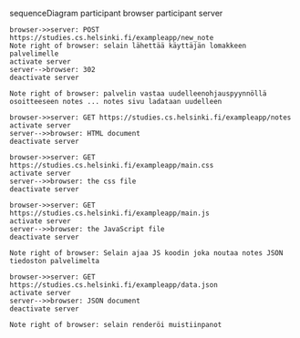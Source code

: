 sequenceDiagram
    participant browser
    participant server

    browser->>server: POST https://studies.cs.helsinki.fi/exampleapp/new_note
    Note right of browser: selain lähettää käyttäjän lomakkeen palvelimelle
    activate server
    server-->browser: 302
    deactivate server

    Note right of browser: palvelin vastaa uudelleenohjauspyynnöllä osoitteeseen notes ... notes sivu ladataan uudelleen
    
    browser->>server: GET https://studies.cs.helsinki.fi/exampleapp/notes
    activate server
    server-->>browser: HTML document
    deactivate server
    
    browser->>server: GET https://studies.cs.helsinki.fi/exampleapp/main.css
    activate server
    server-->>browser: the css file
    deactivate server

    browser->>server: GET https://studies.cs.helsinki.fi/exampleapp/main.js
    activate server
    server-->>browser: the JavaScript file
    deactivate server
    
    Note right of browser: Selain ajaa JS koodin joka noutaa notes JSON tiedoston palvelimelta
    
    browser->>server: GET https://studies.cs.helsinki.fi/exampleapp/data.json
    activate server
    server-->>browser: JSON document
    deactivate server    

    Note right of browser: selain renderöi muistiinpanot


